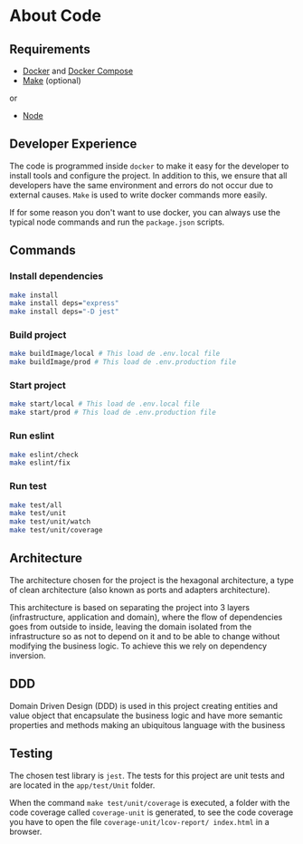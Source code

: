 # About Code

## Requirements

- [Docker](https://docs.docker.com/) and [Docker Compose](https://docs.docker.com/compose/)
- [Make](https://www.gnu.org/software/make/) (optional)

or

- [Node](https://nodejs.org/) 

## Developer Experience

The code is programmed inside `docker` to make it easy for the developer to install tools and configure the project. In addition to this, we ensure that all developers have the same environment and errors do not occur due to external causes. `Make` is used to write docker commands more easily.

If for some reason you don't want to use docker, you can always use the typical node commands and run the `package.json` scripts.

## Commands

### Install dependencies
```sh
make install
make install deps="express"
make install deps="-D jest"
```

### Build project
```sh
make buildImage/local # This load de .env.local file
make buildImage/prod # This load de .env.production file
```

### Start project
```sh
make start/local # This load de .env.local file
make start/prod # This load de .env.production file
```

### Run eslint
```sh
make eslint/check
make eslint/fix
```

### Run test
```sh
make test/all
make test/unit
make test/unit/watch
make test/unit/coverage
```

## Architecture

The architecture chosen for the project is the hexagonal architecture, a type of clean architecture (also known as ports and adapters architecture).

This architecture is based on separating the project into 3 layers (infrastructure, application and domain), where the flow of dependencies goes from outside to inside, leaving the domain isolated from the infrastructure so as not to depend on it and to be able to change without modifying the business logic. To achieve this we rely on dependency inversion.

## DDD

Domain Driven Design (DDD) is used in this project creating entities and value object that encapsulate the business logic and have more semantic properties and methods making an ubiquitous language with the business

## Testing

The chosen test library is `jest`. The tests for this project are unit tests and are located in the `app/test/Unit` folder.

When the command `make test/unit/coverage` is executed, a folder with the code coverage called `coverage-unit` is generated, to see the code coverage you have to open the file `coverage-unit/lcov-report/ index.html` in a browser.
